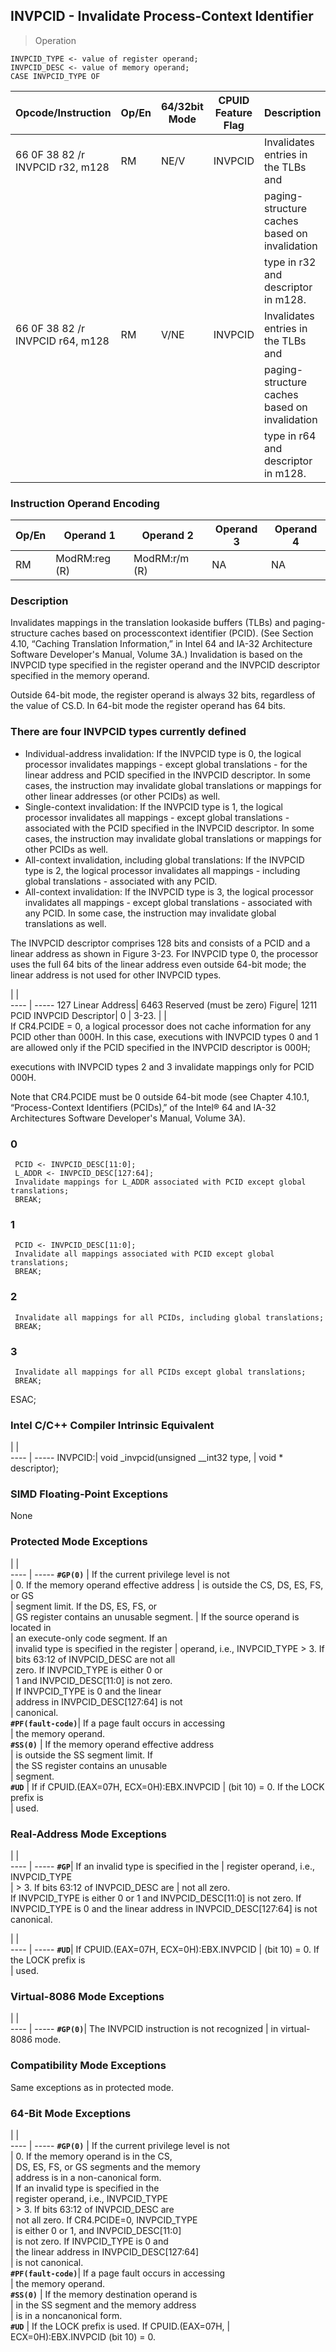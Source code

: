 ## INVPCID - Invalidate Process-Context Identifier

> Operation

``` slim
INVPCID_TYPE <- value of register operand;
INVPCID_DESC <- value of memory operand;
CASE INVPCID_TYPE OF
```

 Opcode/Instruction              | Op/En| 64/32bit Mode| CPUID Feature Flag| Description                                  
 ---  | --- | --- | --- | ---
 66 0F 38 82 /r INVPCID r32, m128| RM   | NE/V         | INVPCID           | Invalidates entries in the TLBs and          
                                 |      |              |                   | paging-structure caches based on invalidation
                                 |      |              |                   | type in r32 and descriptor in m128.          
 66 0F 38 82 /r INVPCID r64, m128| RM   | V/NE         | INVPCID           | Invalidates entries in the TLBs and          
                                 |      |              |                   | paging-structure caches based on invalidation
                                 |      |              |                   | type in r64 and descriptor in m128.          

### Instruction Operand Encoding
 Op/En| Operand 1    | Operand 2    | Operand 3| Operand 4
 ---  | --- | --- | --- | ---
 RM   | ModRM:reg (R)| ModRM:r/m (R)| NA       | NA       

### Description
Invalidates mappings in the translation lookaside buffers (TLBs) and paging-structure
caches based on processcontext identifier (PCID). (See Section 4.10, “Caching
Translation Information,” in Intel 64 and IA-32 Architecture Software Developer's
Manual, Volume 3A.) Invalidation is based on the INVPCID type specified in the
register operand and the INVPCID descriptor specified in the memory operand.

Outside 64-bit mode, the register operand is always 32 bits, regardless of the
value of CS.D. In 64-bit mode the register operand has 64 bits.

### There are four INVPCID types currently defined

 - Individual-address invalidation: If the INVPCID type is 0, the logical processor
invalidates mappings - except global translations - for the linear address and PCID
specified in the INVPCID descriptor. In some cases, the instruction may invalidate
global translations or mappings for other linear addresses (or other PCIDs)
as well.
 - Single-context invalidation: If the INVPCID type is 1, the logical processor
invalidates all mappings - except global translations - associated with the PCID
specified in the INVPCID descriptor. In some cases, the instruction may invalidate
global translations or mappings for other PCIDs as well.
 - All-context invalidation, including global translations: If the INVPCID type
is 2, the logical processor invalidates all mappings - including global translations - associated
with any PCID.
 - All-context invalidation: If the INVPCID type is 3, the logical processor invalidates
all mappings - except global translations - associated with any PCID. In some case,
the instruction may invalidate global translations as well.

The INVPCID descriptor comprises 128 bits and consists of a PCID and a linear
address as shown in Figure 3-23. For INVPCID type 0, the processor uses the
full 64 bits of the linear address even outside 64-bit mode; the linear address
is not used for other INVPCID types.

   | |  
---- | -----
 127 Linear Address| 6463 Reserved (must be zero) Figure| 1211 PCID INVPCID Descriptor| 0
                   | 3-23.                              |                             |  
If CR4.PCIDE = 0, a logical processor does not cache information for any PCID
other than 000H. In this case, executions with INVPCID types 0 and 1 are allowed
only if the PCID specified in the INVPCID descriptor is 000H;

executions with INVPCID types 2 and 3 invalidate mappings only for PCID 000H.
<aside class="notification">
Note that CR4.PCIDE must be 0 outside 64-bit mode (see Chapter 4.10.1, “Process-Context
Identifiers (PCIDs)‚” of the Intel® 64 and IA-32 Architectures Software Developer's
Manual, Volume 3A).
</aside>



###   0
     PCID <- INVPCID_DESC[11:0];
     L_ADDR <- INVPCID_DESC[127:64];
     Invalidate mappings for L_ADDR associated with PCID except global translations;
     BREAK;
###   1
     PCID <- INVPCID_DESC[11:0];
     Invalidate all mappings associated with PCID except global translations;
     BREAK;
###   2
     Invalidate all mappings for all PCIDs, including global translations;
     BREAK;
###   3
     Invalidate all mappings for all PCIDs except global translations;
     BREAK;
ESAC;

### Intel C/C++ Compiler Intrinsic Equivalent
   | |  
---- | -----
 INVPCID:| void _invpcid(unsigned __int32 type,
         | void \* descriptor);                 

### SIMD Floating-Point Exceptions
None


### Protected Mode Exceptions
   | |  
---- | -----
 **``#GP(0)``**         | If the current privilege level is not     
                | 0. If the memory operand effective address
                | is outside the CS, DS, ES, FS, or GS      
                | segment limit. If the DS, ES, FS, or      
                | GS register contains an unusable segment. 
                | If the source operand is located in       
                | an execute-only code segment. If an       
                | invalid type is specified in the register 
                | operand, i.e., INVPCID_TYPE > 3. If       
                | bits 63:12 of INVPCID_DESC are not all    
                | zero. If INVPCID_TYPE is either 0 or      
                | 1 and INVPCID_DESC[11:0] is not zero.     
                | If INVPCID_TYPE is 0 and the linear       
                | address in INVPCID_DESC[127:64] is not    
                | canonical.                                
 **``#PF(fault-code)``**| If a page fault occurs in accessing       
                | the memory operand.                       
 **``#SS(0)``**         | If the memory operand effective address   
                | is outside the SS segment limit. If       
                | the SS register contains an unusable      
                | segment.                                  
 **``#UD``**            | If if CPUID.(EAX=07H, ECX=0H):EBX.INVPCID 
                | (bit 10) = 0. If the LOCK prefix is       
                | used.                                     

### Real-Address Mode Exceptions
   | |  
---- | -----
 **``#GP``**| If an invalid type is specified in the
    | register operand, i.e., INVPCID_TYPE  
    | > 3. If bits 63:12 of INVPCID_DESC are
    | not all zero.                         
If INVPCID_TYPE is either 0 or 1 and INVPCID_DESC[11:0] is not zero. If INVPCID_TYPE
is 0 and the linear address in INVPCID_DESC[127:64] is not canonical.

   | |  
---- | -----
 **``#UD``**| If CPUID.(EAX=07H, ECX=0H):EBX.INVPCID
    | (bit 10) = 0. If the LOCK prefix is   
    | used.                                 

### Virtual-8086 Mode Exceptions
   | |  
---- | -----
 **``#GP(0)``**| The INVPCID instruction is not recognized
       | in virtual-8086 mode.                    

### Compatibility Mode Exceptions
Same exceptions as in protected mode.


### 64-Bit Mode Exceptions
   | |  
---- | -----
 **``#GP(0)``**         | If the current privilege level is not         
                | 0. If the memory operand is in the CS,        
                | DS, ES, FS, or GS segments and the memory     
                | address is in a non-canonical form.           
                | If an invalid type is specified in the        
                | register operand, i.e., INVPCID_TYPE          
                | > 3. If bits 63:12 of INVPCID_DESC are        
                | not all zero. If CR4.PCIDE=0, INVPCID_TYPE    
                | is either 0 or 1, and INVPCID_DESC[11:0]      
                | is not zero. If INVPCID_TYPE is 0 and         
                | the linear address in INVPCID_DESC[127:64]    
                | is not canonical.                             
 **``#PF(fault-code)``**| If a page fault occurs in accessing           
                | the memory operand.                           
 **``#SS(0)``**         | If the memory destination operand is          
                | in the SS segment and the memory address      
                | is in a noncanonical form.                    
 **``#UD``**            | If the LOCK prefix is used. If CPUID.(EAX=07H,
                | ECX=0H):EBX.INVPCID (bit 10) = 0.             
